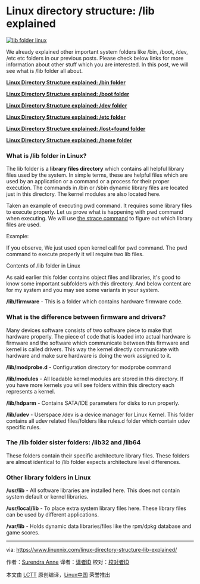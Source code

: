 Linux directory structure: /lib explained
======
[![lib folder linux][1]][1]

We already explained other important system folders like /bin, /boot, /dev, /etc etc folders in our previous posts. Please check below links for more information about other stuff which you are interested. In this post, we will see what is /lib folder all about.

[**Linux Directory Structure explained: /bin folder**][2]

[**Linux Directory Structure explained: /boot folder**][3]

[**Linux Directory Structure explained: /dev folder**][4]

[**Linux Directory Structure explained: /etc folder**][5]

[**Linux Directory Structure explained: /lost+found folder**][6]

[**Linux Directory Structure explained: /home folder**][7]

### What is /lib folder in Linux?

The lib folder is a **library files directory** which contains all helpful library files used by the system. In simple terms, these are helpful files which are used by an application or a command or a process for their proper execution. The commands in /bin or /sbin dynamic library files are located just in this directory. The kernel modules are also located here.

Taken an example of executing pwd command. It requires some library files to execute properly. Let us prove what is happening with pwd command when executing. We will use [the strace command][8] to figure out which library files are used.

Example:

If you observe, We just used open kernel call for pwd command. The pwd command to execute properly it will require two lib files.

Contents of /lib folder in Linux

As said earlier this folder contains object files and libraries, it's good to know some important subfolders with this directory.  And below content are for my system and you may see some variants in your system.

**/lib/firmware** - This is a folder which contains hardware firmware code.

### What is the difference between firmware and drivers?

Many devices software consists of two software piece to make that hardware properly. The piece of code that is loaded into actual hardware is firmware and the software which communicate between this firmware and kernel is called drivers. This way the kernel directly communicate with hardware and make sure hardware is doing the work assigned to it.

**/lib/modprobe.d** - Configuration directory for modprobe command

**/lib/modules** - All loadable kernel modules are stored in this directory. If you have more kernels you will see folders within this directory each represents a kernel.

**/lib/hdparm** - Contains SATA/IDE parameters for disks to run properly.

**/lib/udev** - Userspace /dev is a device manager for Linux Kernel. This folder contains all udev related files/folders like rules.d folder which contain udev specific rules.

### The /lib folder sister folders: /lib32 and /lib64

These folders contain their specific architecture library files. These folders are almost identical to /lib folder expects architecture level differences.

### Other library folders in Linux

**/usr/lib** - All software libraries are installed here. This does not contain system default or kernel libraries.

**/usr/local/lib** - To place extra system library files here. These library files can be used by different applications.

**/var/lib** - Holds dynamic data libraries/files like the rpm/dpkg database and game scores.

--------------------------------------------------------------------------------

via: https://www.linuxnix.com/linux-directory-structure-lib-explained/

作者：[Surendra Anne][a]
译者：[译者ID](https://github.com/译者ID)
校对：[校对者ID](https://github.com/校对者ID)

本文由 [LCTT](https://github.com/LCTT/TranslateProject) 原创编译，[Linux中国](https://linux.cn/) 荣誉推出

[a]:https://www.linuxnix.com/author/surendra/
[1]:https://www.linuxnix.com/wp-content/uploads/2017/09/The-lib-folder-explained.png
[2]:https://www.linuxnix.com/linux-directory-structure-explained-bin-folder/
[3]:https://www.linuxnix.com/linux-directory-structure-explained-boot-folder/
[4]:https://www.linuxnix.com/linux-directory-structure-explained-dev-folder/
[5]:https://www.linuxnix.com/linux-directory-structure-explainedetc-folder/
[6]:https://www.linuxnix.com/lostfound-directory-linuxunix/
[7]:https://www.linuxnix.com/linux-directory-structure-home-root-folders/
[8]:https://www.linuxnix.com/10-strace-command-examples-linuxunix/
